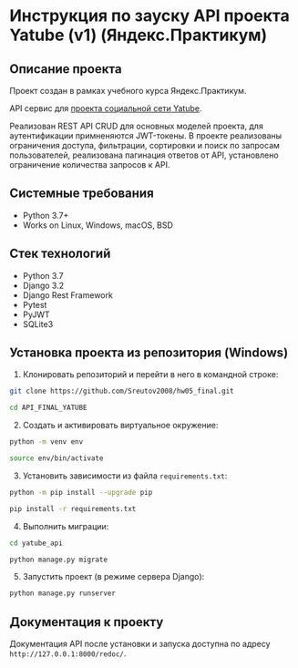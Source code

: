 Инструкция по зауску API проекта Yatube (v1) (Яндекс.Практикум) 
=====

Описание проекта
----------
Проект создан в рамках учебного курса Яндекс.Практикум.

API сервис для [проекта социальной сети Yatube](https://github.com/Sreutov2008/hw05_final.git). 

Реализован REST API CRUD для основных моделей проекта, для аутентификации примненяются JWT-токены. 
В проекте реализованы ограничения доступа, фильтрации, сортировки и поиск по запросам пользователей, реализована пагинация ответов от API, установлено ограничение количества запросов к API. 

Системные требования
----------
* Python 3.7+
* Works on Linux, Windows, macOS, BSD

Стек технологий
----------
* Python 3.7
* Django 3.2 
* Django Rest Framework
* Pytest
* PyJWT
* SQLite3

Установка проекта из репозитория (Windows)
----------

1. Клонировать репозиторий и перейти в него в командной строке:
```bash
git clone https://github.com/Sreutov2008/hw05_final.git

cd API_FINAL_YATUBE
```
2. Cоздать и активировать виртуальное окружение:
```bash
python -m venv env

source env/bin/activate
```
3. Установить зависимости из файла ```requirements.txt```:
```bash
python -m pip install --upgrade pip

pip install -r requirements.txt
```
4. Выполнить миграции:
```bash
cd yatube_api

python manage.py migrate
```
5. Запустить проект (в режиме сервера Django):
```bash
python manage.py runserver
```
Документация к проекту
----------
Документация API после установки и запуска доступна по адресу ```http://127.0.0.1:8000/redoc/```.